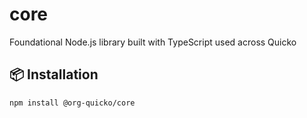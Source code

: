 # core
Foundational Node.js library built with TypeScript used across Quicko

## 📦 Installation

```bash
npm install @org-quicko/core
```